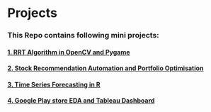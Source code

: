 # Projects

### This Repo contains following mini projects:
#### [1. RRT Algorithm in OpenCV and Pygame](https://github.com/ujwalnaik11/Projects/tree/master/RRT%20algorithm)
#### [2. Stock Recommendation Automation and Portfolio Optimisation](https://github.com/ujwalnaik11/Projects/tree/master/Stock%20Recommendation%20Automation)
#### [3. Time Series Forecasting in R](https://github.com/ujwalnaik11/Projects/tree/master/Time%20Series%20Forecasting%20in%20R)
#### [4. Google Play store EDA and Tableau Dashboard ](https://github.com/ujwalnaik11/Projects/tree/master/EDA_google_play_store)

